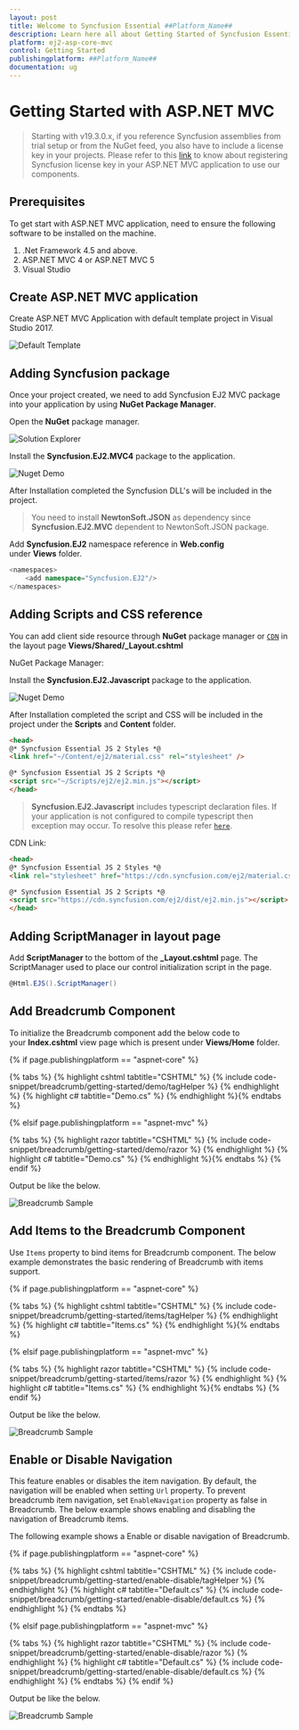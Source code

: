 ```yaml
---
layout: post
title: Welcome to Syncfusion Essential ##Platform_Name##
description: Learn here all about Getting Started of Syncfusion Essential ##Platform_Name## widgets based on HTML5 and jQuery.
platform: ej2-asp-core-mvc
control: Getting Started
publishingplatform: ##Platform_Name##
documentation: ug
---
```



# Getting Started with ASP.NET MVC

> Starting with v19.3.0.x, if you reference Syncfusion assemblies from trial setup or from the NuGet feed, you also have to include a license key in your projects. Please refer to this [link](https://help.syncfusion.com/common/essential-studio/licensing/license-key) to know about registering Syncfusion license key in your ASP.NET MVC application to use our components.

## Prerequisites

To get start with ASP.NET MVC application, need to ensure the following software to be installed on the machine.

1. .Net Framework 4.5 and above.
2. ASP.NET MVC 4 or ASP.NET MVC 5
3. Visual Studio

## Create ASP.NET MVC application

Create ASP.NET MVC Application with default template project in Visual Studio 2017.

![Default Template](./images/default-template-mvc.png)

## Adding Syncfusion package

Once your project created, we need to add Syncfusion EJ2 MVC package into your application by using **NuGet Package Manager**.

Open the **NuGet** package manager.

![Solution Explorer](./images/solution-explorer-mvc.png)

Install the **Syncfusion.EJ2.MVC4** package to the application.

![Nuget Demo](./images/nuget-demo-mvc.png)

After Installation completed the Syncfusion DLL's will be included in the project.

> You need to install **NewtonSoft.JSON** as dependency since **Syncfusion.EJ2.MVC** dependent to NewtonSoft.JSON package.

Add **Syncfusion.EJ2** namespace reference in **Web.config** under **Views** folder.

```cs
<namespaces>
    <add namespace="Syncfusion.EJ2"/>
</namespaces>

```

## Adding Scripts and CSS reference

You can add client side resource through **NuGet** package manager or [`CDN`](http://ej2.syncfusion.com/15.4.23/documentation/base/deployment.html?lang=typescript#cdn) in the layout page **Views/Shared/_Layout.cshtml**

NuGet Package Manager:

Install the **Syncfusion.EJ2.Javascript** package to the application.

![Nuget Demo](./images/script-nuget.jpg)

After Installation completed the script and CSS will be included in the project under the **Scripts** and **Content** folder.

```html
<head>
@* Syncfusion Essential JS 2 Styles *@
<link href="~/Content/ej2/material.css" rel="stylesheet" />

@* Syncfusion Essential JS 2 Scripts *@
<script src="~/Scripts/ej2/ej2.min.js"></script>
</head>
```

> **Syncfusion.EJ2.Javascript** includes typescript declaration files. If your application is not configured to compile typescript then exception may occur. To resolve this please refer [`here`](./how-to/avoid-typescript-compilation/).

CDN Link:

```html
<head>
@* Syncfusion Essential JS 2 Styles *@
<link rel="stylesheet" href="https://cdn.syncfusion.com/ej2/material.css" />

@* Syncfusion Essential JS 2 Scripts *@
<script src="https://cdn.syncfusion.com/ej2/dist/ej2.min.js"></script>
</head>
```

## Adding ScriptManager in layout page

Add **ScriptManager** to the bottom of the **_Layout.cshtml** page. The ScriptManager used to place our control initialization script in the page.

```cs
@Html.EJS().ScriptManager()
```

## Add Breadcrumb Component

To initialize the Breadcrumb component add the below code to your **Index.cshtml** view page which is present under **Views/Home** folder.

{% if page.publishingplatform == "aspnet-core" %}

{% tabs %}
{% highlight cshtml tabtitle="CSHTML" %}
{% include code-snippet/breadcrumb/getting-started/demo/tagHelper %}
{% endhighlight %}
{% highlight c# tabtitle="Demo.cs" %}
{% endhighlight %}{% endtabs %}

{% elsif page.publishingplatform == "aspnet-mvc" %}

{% tabs %}
{% highlight razor tabtitle="CSHTML" %}
{% include code-snippet/breadcrumb/getting-started/demo/razor %}
{% endhighlight %}
{% highlight c# tabtitle="Demo.cs" %}
{% endhighlight %}{% endtabs %}
{% endif %}



Output be like the below.

![Breadcrumb Sample](./images/default-mvc.PNG)

## Add Items to the Breadcrumb Component

Use `Items` property to bind items for Breadcrumb component. The below example demonstrates the basic rendering of Breadcrumb with items support.

{% if page.publishingplatform == "aspnet-core" %}

{% tabs %}
{% highlight cshtml tabtitle="CSHTML" %}
{% include code-snippet/breadcrumb/getting-started/items/tagHelper %}
{% endhighlight %}
{% highlight c# tabtitle="Items.cs" %}
{% endhighlight %}{% endtabs %}

{% elsif page.publishingplatform == "aspnet-mvc" %}

{% tabs %}
{% highlight razor tabtitle="CSHTML" %}
{% include code-snippet/breadcrumb/getting-started/items/razor %}
{% endhighlight %}
{% highlight c# tabtitle="Items.cs" %}
{% endhighlight %}{% endtabs %}
{% endif %}



Output be like the below.

![Breadcrumb Sample](./images/items.PNG)

## Enable or Disable Navigation

This feature enables or disables the item navigation. By default, the navigation will be enabled when setting `Url` property. To prevent breadcrumb item navigation, set `EnableNavigation` property as false in Breadcrumb. The below example shows enabling and disabling the navigation of Breadcrumb items.

The following example shows a Enable or disable navigation of Breadcrumb.

{% if page.publishingplatform == "aspnet-core" %}

{% tabs %}
{% highlight cshtml tabtitle="CSHTML" %}
{% include code-snippet/breadcrumb/getting-started/enable-disable/tagHelper %}
{% endhighlight %}
{% highlight c# tabtitle="Default.cs" %}
{% include code-snippet/breadcrumb/getting-started/enable-disable/default.cs %}
{% endhighlight %}
{% endtabs %}

{% elsif page.publishingplatform == "aspnet-mvc" %}

{% tabs %}
{% highlight razor tabtitle="CSHTML" %}
{% include code-snippet/breadcrumb/getting-started/enable-disable/razor %}
{% endhighlight %}
{% highlight c# tabtitle="Default.cs" %}
{% include code-snippet/breadcrumb/getting-started/enable-disable/default.cs %}
{% endhighlight %}
{% endtabs %}
{% endif %}



Output be like the below.

![Breadcrumb Sample](./images/enable-disable.png)

